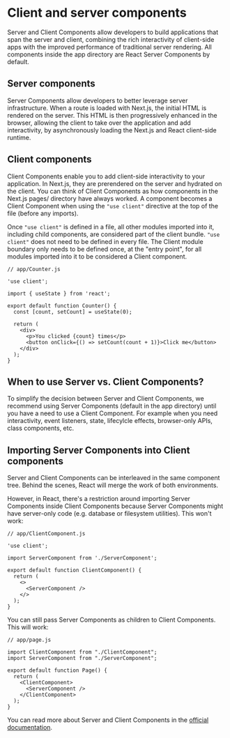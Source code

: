 # Client and server components
Server and Client Components allow developers to build applications that span the server and client, combining the rich interactivity of client-side apps with the improved performance of traditional server rendering. All components inside the app directory are React Server Components by default.

## Server components
Server Components allow developers to better leverage server infrastructure. When a route is loaded with Next.js, the initial HTML is rendered on the server. This HTML is then progressively enhanced in the browser, allowing the client to take over the application and add interactivity, by asynchronously loading the Next.js and React client-side runtime.

## Client components
Client Components enable you to add client-side interactivity to your application. In Next.js, they are prerendered on the server and hydrated on the client. You can think of Client Components as how components in the Next.js pages/ directory have always worked. A component becomes a Client Component when using the `"use client"` directive at the top of the file (before any imports).

Once `"use client"` is defined in a file, all other modules imported into it, including child components, are considered part of the client bundle. `"use client"` does not need to be defined in every file. The Client module boundary only needs to be defined once, at the "entry point", for all modules imported into it to be considered a Client component.

```tsx
// app/Counter.js

'use client';

import { useState } from 'react';

export default function Counter() {
  const [count, setCount] = useState(0);

  return (
    <div>
      <p>You clicked {count} times</p>
      <button onClick={() => setCount(count + 1)}>Click me</button>
    </div>
  );
}
```

## When to use Server vs. Client Components?
To simplify the decision between Server and Client Components, we recommend using Server Components (default in the app directory) until you have a need to use a Client Component. For example when you need interactivity, event listeners, state, lifecylcle effects, browser-only APIs, class components, etc.

## Importing Server Components into Client components
Server and Client Components can be interleaved in the same component tree. Behind the scenes, React will merge the work of both environments.

However, in React, there's a restriction around importing Server Components inside Client Components because Server Components might have server-only code (e.g. database or filesystem utilities). This won't work:

```tsx
// app/ClientComponent.js

'use client';

import ServerComponent from './ServerComponent';

export default function ClientComponent() {
  return (
    <>
      <ServerComponent />
    </>
  );
}
```
You can still pass Server Components as children to Client Components. This will work:

```tsx
// app/page.js

import ClientComponent from "./ClientComponent";
import ServerComponent from "./ServerComponent";

export default function Page() {
  return (
    <ClientComponent>
      <ServerComponent />
    </ClientComponent>
  );
}
```

You can read more about Server and Client Components in the [official documentation](https://beta.nextjs.org/docs/rendering/server-and-client-components).
